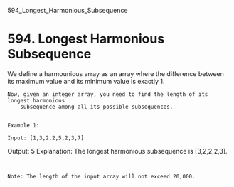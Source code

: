 594_Longest_Harmonious_Subsequence
# 594. Longest Harmonious Subsequence

We define a harmounious array as an array where the difference between its maximum value and
        its minimum value is exactly 1.

    Now, given an integer array, you need to find the length of its longest harmonious
        subsequence among all its possible subsequences.
    

    Example 1:

    Input: [1,3,2,2,5,2,3,7]
Output: 5
Explanation: The longest harmonious subsequence is [3,2,2,2,3].

     

    Note: The length of the input array will not exceed 20,000.